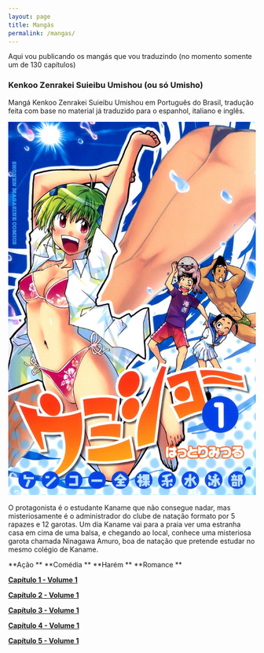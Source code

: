 ```yaml
---
layout: page
title: Mangás
permalink: /mangas/
---
```


Aqui vou publicando os mangás que vou traduzindo (no momento somente um de 130 capítulos)

### Kenkoo Zenrakei Suieibu Umishou (ou só Umisho)

Mangá Kenkoo Zenrakei Suieibu Umishou em Português do Brasil, tradução feita com base no material já traduzido para o espanhol, italiano e inglês.

![Umisho](/images/umisho.jpg)

O protagonista é o estudante Kaname que não consegue nadar, mas misteriosamente é o administrador do clube de natação formato por 5 rapazes e 12 garotas. Um dia Kaname vai para a praia ver uma estranha casa em cima de uma balsa, e chegando ao local, conhece uma misteriosa garota chamada Ninagawa Amuro, boa de natação que pretende estudar no mesmo colégio de Kaname.

**Ação **
**Comédia **
**Harém **
**Romance **

**[Capítulo 1 - Volume 1](/mangas/umisho/umisho1.pdf)**

**[Capítulo 2 - Volume 1](/mangas/umisho/umisho2.pdf)**

**[Capítulo 3 - Volume 1](/mangas/umisho/umisho3.pdf)**

**[Capítulo 4 - Volume 1](/mangas/umisho/umisho4.pdf)**

**[Capítulo 5 - Volume 1](/mangas/umisho/umisho5.pdf)**